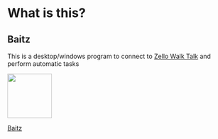 # What is this?

## Baitz
This is a desktop/windows program to connect to <a href="https://zello.com/" target="_blank">Zello Walk Talk</a> and perform automatic tasks

<img width="100px" src="https://lh3.googleusercontent.com/-_TKbBI6iEY8/YDq64Q9W7GI/AAAAAAAAOeY/et5APD51DSklthaMgCg-vsKQzZovMBXhgCLcBGAsYHQ/banner-example.gif" target="_blank">

<a href="#" target="_blank">Baitz</a>
